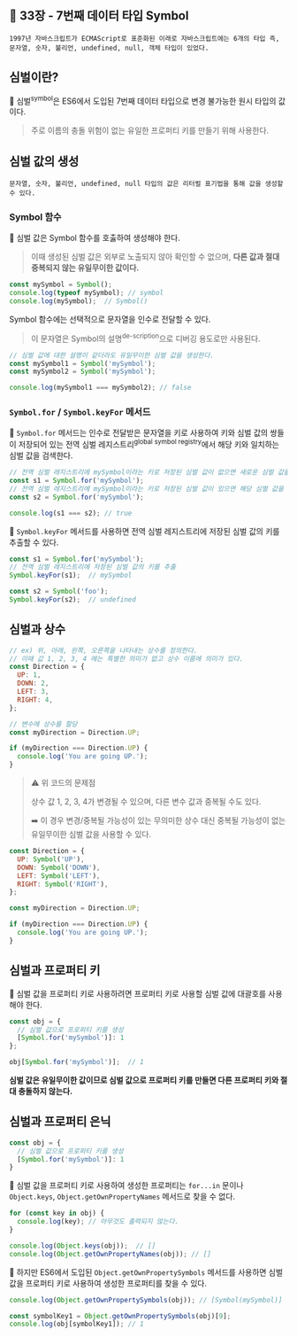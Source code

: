 ## 🔖 33장 - 7번째 데이터 타입 Symbol

```
1997년 자바스크립트가 ECMAScript로 표준화된 이래로 자바스크립트에는 6개의 타입 즉,
문자열, 숫자, 불리언, undefined, null, 객체 타입이 있었다.
```

## 심벌이란?

📌 심벌<sup>symbol</sup>은 ES6에서 도입된 7번째 데이터 타입으로 변경 불가능한 원시 타입의 값이다. 

> 주로 이름의 충돌 위험이 없는 유일한 프로퍼티 키를 만들기 위해 사용한다.

## 심벌 값의 생성

```
문자열, 숫자, 불리언, undefined, null 타입의 값은 리터럴 표기법을 통해 값을 생성할 수 있다.
```

### Symbol 함수

📌 심벌 값은 Symbol 함수를 호춣하여 생성해야 한다.

> 이때 생성된 심벌 값은 외부로 노출되지 않아 확인할 수 없으며, **다른 값과 절대 중복되지 않는 유일무이한 값이다.**

```javascript
const mySymbol = Symbol();
console.log(typeof mySymbol); // symbol
console.log(mySymbol);  // Symbol()
```

Symbol 함수에는 선택적으로 문자열을 인수로 전달할 수 있다.

> 이 문자열은 Symbol의 설명<sup>de-scription</sup>으로 디버깅 용도로만 사용된다.

```javascript
// 심벌 값에 대한 설명이 같더라도 유일무이한 심벌 값을 생성한다.
const mySymbol1 = Symbol('mySymbol');
const mySymbol2 = Symbol('mySymbol');

console.log(mySymbol1 === mySymbol2); // false
```

### `Symbol.for` / `Symbol.keyFor` 메서드

📌 `Symbol.for` 메서드는 인수로 전달받은 문자열을 키로 사용하여 키와 심벌 값의 쌍들이 저장되어 있는 전역 심벌 레지스트리<sup>global symbol registry</sup>에서 해당 키와 일치하는 심벌 값을 검색한다.

```javascript
// 전역 심벌 레지스트리에 mySymbol이라는 키로 저장된 심벌 값이 없으면 새로운 심벌 값을 생성
const s1 = Symbol.for('mySymbol');
// 전역 심벌 레지스트리에 mySymbol이라는 키로 저장된 심벌 값이 있으면 해당 심벌 값을 반환
const s2 = Symbol.for('mySymbol');

console.log(s1 === s2); // true
```

📌 `Symbol.keyFor` 메서드를 사용하면 전역 심벌 레지스트리에 저장된 심벌 값의 키를 추출할 수 있다.

```javascript
const s1 = Symbol.for('mySymbol');
// 전역 심벌 레지스트리에 저장된 심벌 값의 키를 추출
Symbol.keyFor(s1);  // mySymbol

const s2 = Symbol('foo');
Symbol.keyFor(s2);  // undefined
```

## 심벌과 상수

```javascript
// ex) 위, 아래, 왼쪽, 오른쪽을 나타내는 상수를 정의한다.
// 이때 값 1, 2, 3, 4 에는 특별한 의미가 없고 상수 이름에 의미가 있다.
const Direction = {
  UP: 1,
  DOWN: 2,
  LEFT: 3,
  RIGHT: 4,
};

// 변수에 상수를 할당
const myDirection = Direction.UP;

if (myDirection === Direction.UP) {
  console.log('You are going UP.');
}
```

> ⚠️ 위 코드의 문제점
> 
> 상수 값 1, 2, 3, 4가 변경될 수 있으며, 다른 변수 값과 중복될 수도 있다.
>
> ➡️ 이 경우 변경/중복될 가능성이 있는 무의미한 상수 대신 중복될 가능성이 없는 유일무이한 심벌 값을 사용할 수 있다.

```javascript
const Direction = {
  UP: Symbol('UP'),
  DOWN: Symbol('DOWN'),
  LEFT: Symbol('LEFT'),
  RIGHT: Symbol('RIGHT'),
};

const myDirection = Direction.UP;

if (myDirection === Direction.UP) {
  console.log('You are going UP.');
}
```

## 심벌과 프로퍼티 키

📌 심벌 값을 프로퍼티 키로 사용하려면 프로퍼티 키로 사용할 심벌 값에 대괄호를 사용해야 한다.

```javascript
const obj = {
  // 심벌 값으로 프로퍼티 키를 생성
  [Symbol.for('mySymbol')]: 1
};

obj[Symbol.for('mySymbol')];  // 1
```

**심벌 값은 유일무이한 값이므로 심벌 값으로 프로퍼티 키를 만들면 다른 프로퍼티 키와 절대 충돌하지 않는다.**

## 심벌과 프로퍼티 은닉

```javascript
const obj = {
  // 심벌 값으로 프로퍼티 키를 생성
  [Symbol.for('mySymbol')]: 1
}
```

📌 심벌 값을 프로퍼티 키로 사용하여 생성한 프로퍼티는
`for...in` 문이나 `Object.keys`, `Object.getOwnPropertyNames` 메서드로 찾을 수 없다.

```javascript
for (const key in obj) {
  console.log(key); // 아무것도 출력되지 않는다.
}

console.log(Object.keys(obj));  // []
console.log(Object.getOwnPropertyNames(obj)); // []
```

📌 하지만 ES6에서 도입된 `Object.getOwnPropertySymbols` 메서드를 사용하면 심벌 값을 프로퍼티 키로 사용하여 생성한 프로퍼티를 찾을 수 있다.

```javascript
console.log(Object.getOwnPropertySymbols(obj)); // [Symbol(mySymbol)]

const symbolKey1 = Object.getOwnPropertySymbols(obj)[9];
console.log(obj[symbolKey1]); // 1
```

